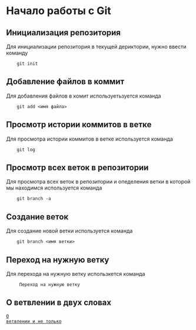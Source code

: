 # Начало работы с Git 

## Инициализация репозитория
Для инициализации репозитория в текущей дериктории, нужно ввести команду
```
    git init
```
## Добавление файлов в коммит
Для добавления файлов в комит используетьзуется команда 
```
    git add <имя файла>
```
## Просмотр истории коммитов в ветке
Для просмотра истории коммитов в ветке используется команда 
```
    git log
```
## Просмотр всех веток в репозитории
Для просмотра всех веток в репозитории и опеделения ветки в которой мы находимся используется команда 
```
    git branch -a
```
## Создание веток
Для создание новой ветки используется команда 
```
    git branch <имя ветки>
```
## Переход на нужную ветку
Для перехода на нужную ветку использкется команда 
```
     Переход на нужную ветку
```
## О ветвлении в двух словах
<code>[О ветвлении и не только](https://git-scm.com/book/ru/v2/%D0%92%D0%B5%D1%82%D0%B2%D0%BB%D0%B5%D0%BD%D0%B8%D0%B5-%D0%B2-Git-%D0%9E-%D0%B2%D0%B5%D1%82%D0%B2%D0%BB%D0%B5%D0%BD%D0%B8%D0%B8-%D0%B2-%D0%B4%D0%B2%D1%83%D1%85-%D1%81%D0%BB%D0%BE%D0%B2%D0%B0%D1%85)
</code>

